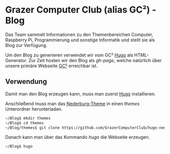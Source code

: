 # Grazer Computer Club (alias GC²) - Blog #

Das Team sammelt Informationen zu den Themenbereichen Computer, Raspberry Pi,
Programmierung und sonstige Informatik und stellt sie als Blog zur Verfügung.

Um den Blog zu generieren verwendet wir vom GC²
[Hugo](https://github.com/gohugoio/hugo) als HTML-Generator. Zur Zeit hosten
wir den Blog als *gh-page*, welche natürlich über unsere primäre Webseite 
[GC²](https://gc2.at/) erreichbar ist.

## Verwendung ##

Damit man den Blog erzeugen kann, muss man zuerst
[Hugo](https://github.com/gohugoio/hugo) installieren.

Anschließend muss man das
[Nederburg-Theme](https://github.com/GrazerComputerClub/hugo-nederburg-theme)
in einen *themes* Unterordner herunterladen.

```bash
~/Blog$ mkdir themes
~/Blog$ cd themes
~/Blog/themes$ git clone https://github.com/GrazerComputerClub/hugo-nederburg-theme
```

Danach kann man über das Kommando *hugo* die Webseite erzeugen.

```bash
~/Blog$ hugo
```
